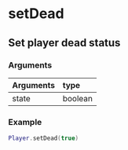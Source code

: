 # setDead
## Set player dead status
### Arguments
| Arguments    | type |
| ---------- | :--------- |
| state | boolean |

### Example
```lua
Player.setDead(true)
```